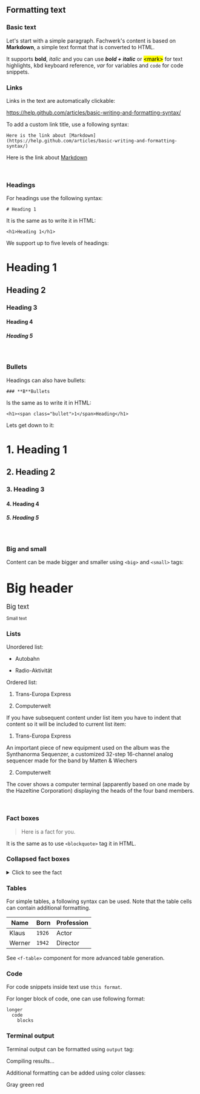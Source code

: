 ## Formatting text

### Basic text

Let's start with a simple paragraph. Fachwerk's content is based on **Markdown**, a simple text format that is converted to HTML.

It supports **bold**, *italic* and you can use ***bold + italic*** or <mark>\<mark></mark> for text highlights, <kbd>kbd</kbd> keyboard reference, <var>var</var> for variables and `code` for code snippets.

### Links

Links in the text are automatically clickable:

https://help.github.com/articles/basic-writing-and-formatting-syntax/ 

To add a custom link title, use a following syntax:

```
Here is the link about [Markdown](https://help.github.com/articles/basic-writing-and-formatting-syntax/)
```

Here is the link about [Markdown](https://help.github.com/articles/basic-writing-and-formatting-syntax/)

<br>

### Headings

For headings use the following syntax:

```
# Heading 1
```

It is the same as to write it in HTML:

```
<h1>Heading 1</h1>
```

We support up to five levels of headings:

# Heading 1

## Heading 2

### Heading 3

#### Heading 4

##### Heading 5

<br>

### Bullets

Headings can also have bullets:

```
### **B**Bullets
```

Is the same as to write it in HTML:

```
<h1><span class="bullet">1</span>Heading</h1>
```

Lets get down to it:

# 1. Heading 1

## 2. Heading 2

### 3. Heading 3

#### 4. Heading 4

##### 5. Heading 5

<br>

### Big and small

Content can be made bigger and smaller using `<big>` and `<small>` tags:

# <big>Big header</big>

<big>Big text</big>

<small>Small text</small>


### Lists

Unordered list:

* Autobahn

* Radio-Aktivität

Ordered list:

1. Trans-Europa Express

2. Computerwelt

If you have subsequent content under list item you have to indent that content so it will be included to current list item:

1. Trans-Europa Express

  An important piece of new equipment used on the album was the Synthanorma Sequenzer, a customized 32-step 16-channel analog sequencer made for the band by Matten & Wiechers

2. Computerwelt

  The cover shows a computer terminal (apparently based on one made by the Hazeltine Corporation) displaying the heads of the four band members.


<br>

### Fact boxes

> Here is a fact for you.

It is the same as to use `<blockquote>` tag it in HTML.

### Collapsed fact boxes

<details>
	<summary>Click to see the fact</summary>
  
  Here is the fact: *Markdown is supported here*

</details>

### Tables

For simple tables, a following syntax can be used. Note that the table cells can contain additional formatting.

Name        | Born        | Profession
----------- | ----------- | ----------
Klaus       | `1926`      | Actor
Werner      | `1942`      | Director
  
See <f-link to="/f-table">`<f-table>`</f-link> component for more advanced table generation.

### Code

For code snippets inside text use `this format`.

For longer block of code, one can use following format:

```
longer
  code
    blocks
```

### Terminal output

Terminal output can be formatted using `output` tag:

<output>Compiling results...</output>

Additional formatting can be added using color classes:

<output>
<span class="gray">Gray</span> <span class="green-bg"> green </span> <span class="red-bg"> red </span>
</output>